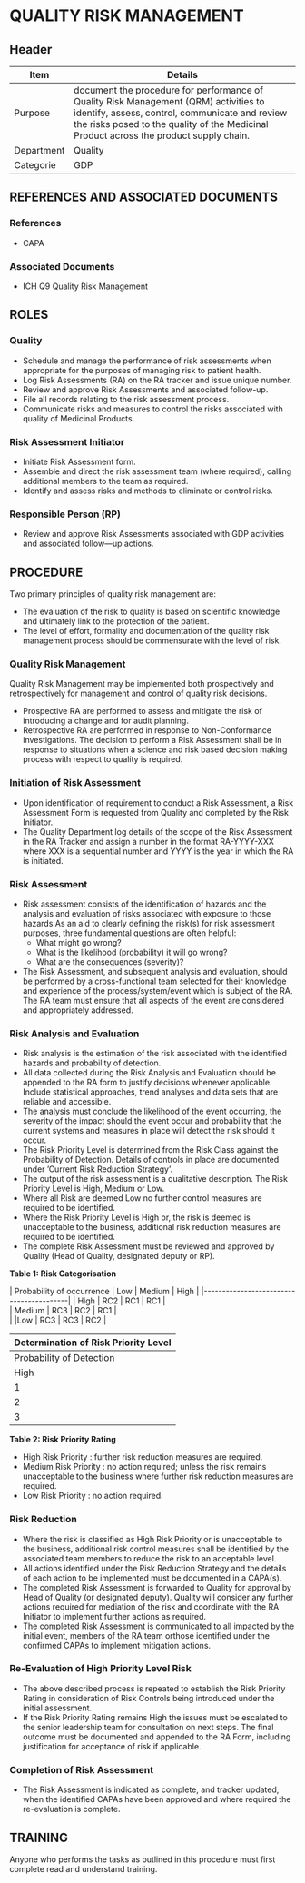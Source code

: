 # QUALITY RISK MANAGEMENT

## Header


|Item          |Details          | 
|--------------|---------------| 
|Purpose       |document the procedure for performance of Quality Risk Management (QRM) activities to identify, assess, control, communicate and review the risks posed to the quality of the Medicinal Product across the product supply chain.                         
|Department    |Quality                                                                                                                 
|Categorie     |GDP                                                                                                                    

## REFERENCES AND ASSOCIATED DOCUMENTS

### References
* CAPA

### Associated Documents
* ICH Q9 Quality Risk Management

## ROLES

### Quality
* Schedule and manage the performance of risk assessments when appropriate for the purposes of managing risk to patient health.
* Log Risk Assessments (RA) on the RA tracker and issue unique number.
* Review and approve Risk Assessments and associated follow-up.
* File all records relating to the risk assessment process. 
* Communicate risks and measures to control the risks associated with quality of Medicinal Products.

### Risk Assessment Initiator
* Initiate Risk Assessment form.
* Assemble and direct the risk assessment team (where required), calling additional members to the team as required.
* Identify and assess risks and methods to eliminate or control risks.

### Responsible Person (RP)
* Review and approve Risk Assessments associated with GDP activities and associated follow—up actions.

## PROCEDURE

Two primary principles of quality risk management are:
* The evaluation of the risk to quality is based on scientific knowledge and ultimately link to the protection of the patient.
* The level of effort, formality and documentation of the quality risk management process should be commensurate with the level of risk.

### Quality Risk Management 

Quality Risk Management may be implemented both prospectively and retrospectively for management and control of quality risk decisions.
* Prospective RA are performed to assess and mitigate the risk of introducing a change and for audit planning.
* Retrospective RA are performed in response to Non-Conformance investigations. The decision to perform a Risk Assessment shall be in response to situations when a science and risk based decision making process with respect to quality is required.

### Initiation of Risk Assessment
* Upon identification of requirement to conduct a Risk Assessment, a Risk Assessment Form is requested from Quality and completed by the Risk Initiator.
* The Quality Department log details of the scope of the Risk Assessment in the RA Tracker and assign a number in the format RA-YYYY-XXX where XXX is a sequential number and YYYY is the year in which the RA is initiated.

### Risk Assessment
* Risk assessment consists of the identification of hazards and the analysis and evaluation of risks associated with exposure to those hazards.As an aid to clearly defining the risk(s) for risk assessment purposes, three fundamental questions are often helpful:
  * What might go wrong?
  * What is the likelihood (probability) it will go wrong?
  * What are the consequences (severity)?
* The Risk Assessment, and subsequent analysis and evaluation, should be performed by a cross-functional team selected for their knowledge and experience of the process/system/event which is subject of the RA. The RA team must ensure that all aspects of the event are considered and appropriately addressed.

### Risk Analysis and Evaluation
* Risk analysis is the estimation of the risk associated with the identified hazards and probability of detection.
* All data collected during the Risk Analysis and Evaluation should be appended to the RA form to justify decisions whenever applicable. Include statistical approaches, trend analyses and data sets that are reliable and accessible.
* The analysis must conclude the likelihood of the event occurring, the severity of the impact should the event occur and probability that the current systems and measures in place will detect the risk should it occur. 
* The Risk Priority Level is determined from the Risk Class against the Probability of Detection. Details of controls in place are documented under ’Current Risk Reduction Strategy’.
* The output of the risk assessment is a qualitative description. The Risk Priority Level is High, Medium or Low.
* Where all Risk are deemed Low no further control measures are required to be identified.
* Where the Risk Priority Level is High or, the risk is deemed is unacceptable to the business, additional risk reduction measures are required to be identified. 
* The complete Risk Assessment must be reviewed and approved by Quality (Head of Quality, designated deputy or RP).

**Table 1: Risk Categorisation**        
         
|        Probability of occurrence     | Low   | Medium  |   High  | 
|-----------------------------------------|
|     High  | RC2   | RC1     |   RC1   |    
|     Medium | RC3   | RC2     |   RC1   |        
|     |Low  | RC3   | RC3     |   RC2   |       

| Determination of Risk Priority Level    |
|-----------------------------------------|
| Probability of Detection    |
| High   | Medium  |  Low     |
| 1| Medium | High    |  High    |
| 2| Low    | Medium  |  High    |
| 3| Low    | Low     |  Medium  | 

**Table 2: Risk Priority Rating**
* High Risk Priority : further risk reduction measures are required.
* Medium Risk Priority : no action required; unless the risk remains unacceptable to the business where further risk reduction measures are required.
* Low Risk Priority : no action required.

### Risk Reduction
* Where the risk is classified as High Risk Priority or is unacceptable to the business, additional risk control measures shall be identified by the associated team members to reduce the risk to an acceptable level.
* All actions identified under the Risk Reduction Strategy and the details of each action to be implemented must be documented in a CAPA(s).
* The completed Risk Assessment is forwarded to Quality for approval by Head of Quality (or designated deputy). Quality will consider any further actions required for mediation of the risk and coordinate with the RA Initiator to implement further actions as required.
* The completed Risk Assessment is communicated to all impacted by the initial event, members of the RA team orthose identified under the confirmed CAPAs to implement mitigation actions.

### Re-Evaluation of High Priority Level Risk
* The above described process is repeated to establish the Risk Priority Rating in consideration of Risk Controls being introduced under the initial assessment.
* If the Risk Priority Rating remains High the issues must be escalated to the senior leadership team for consultation on next steps. The final outcome must be documented and appended to the RA Form, including justification for acceptance of risk if applicable.

### Completion of Risk Assessment
* The Risk Assessment is indicated as complete, and tracker updated, when the identified CAPAs have been approved and where required the re-evaluation is complete.

## TRAINING
Anyone who performs the tasks as outlined in this procedure must first complete read and understand training.
